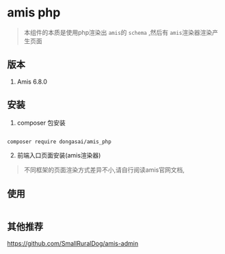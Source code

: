 # amis php

> 本组件的本质是使用php渲染出 `amis`的 `schema` ,然后有 `amis`渲染器渲染产生页面

## 版本
1. Amis 6.8.0

## 安装

1. composer 包安装
```bash

composer require dongasai/amis_php

```

2. 前端入口页面安装(amis渲染器)

> 不同框架的页面渲染方式差异不小,请自行阅读amis官网文档,

## 使用

```php


```


## 其他推荐

https://github.com/SmallRuralDog/amis-admin